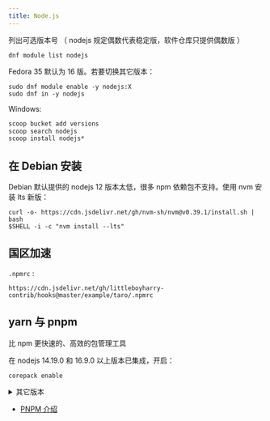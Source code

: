 ```yaml
---
title: Node.js
---
```


列出可选版本号
（ nodejs 规定偶数代表稳定版，软件仓库只提供偶数版 ）

    dnf module list nodejs

Fedora 35 默认为 16 版。若要切换其它版本：

```shell
sudo dnf module enable -y nodejs:X
sudo dnf in -y nodejs
```

Windows:

```bat
scoop bucket add versions
scoop search nodejs
scoop install nodejs*
```

## 在 Debian 安装

Debian 默认提供的 nodejs 12 版本太低，很多 npm 依赖包不支持。使用 nvm 安装 lts 新版：

```shell
curl -o- https://cdn.jsdelivr.net/gh/nvm-sh/nvm@v0.39.1/install.sh | bash
$SHELL -i -c "nvm install --lts"
```

## 国区加速

`.npmrc` :

    https://cdn.jsdelivr.net/gh/littleboyharry-contrib/hooks@master/example/taro/.npmrc

## yarn 与 pnpm

比 npm 更快速的、高效的包管理工具

在 nodejs 14.19.0 和 16.9.0 以上版本已集成，开启：

    corepack enable

<details className="let-details-to-gray">
    <summary>其它版本</summary>

参考：https://github.com/pnpm/pnpm/tags

    corepack prepare pnpm@<新版> --activate

</details>

- [PNPM 介绍](https://pnpm.io/zh/motivation)
